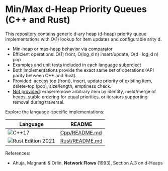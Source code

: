# Min/Max d-Heap Priority Queues (C++ and Rust)

This repository contains generic d-ary heap (d-heap) priority queue implementations with O(1) lookup for item updates and configurable arity d.

- Min-heap or max-heap behavior via comparator
- Efficient operations: O(1) front, O(log_d n) insert/update, O(d · log_d n) pop
- Examples and unit tests included in each language subproject
- Both implementations provide the exact same set of operations (API parity between C++ and Rust).
- <u>Provided</u>: access top (front), insert, update priority of existing item, delete-top (pop), size/length, emptiness check.
- <u>Not provided</u>: erase/remove arbitrary item by identity, meld/merge of heaps, stable ordering for equal priorities, or iterators supporting removal during traversal.

Explore the language-specific implementations:

| Language | README |
| --- | --- |
| ![C++17](https://img.shields.io/badge/C%2B%2B-17-blue.svg) | [Cpp/README.md](Cpp/README.md) |
| ![Rust Edition 2021](https://img.shields.io/badge/Rust-Edition_2021-orange.svg) | [Rust/README.md](Rust/README.md) |

References:
- Ahuja, Magnanti & Orlin, **Network Flows** (1993), Section A.3 on d-Heaps
